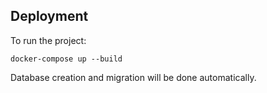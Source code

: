 

## Deployment

To run the project:

```docker-compose up --build```

Database creation and migration will be done automatically.
